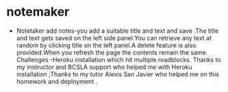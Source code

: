 # notemaker
* Notetaker add notes-you add a suitable title and text and save .The title and text gets saved on the left side panel.You can retrieve any text at random by clicking title on the left panel.A delete feature is also provided.When you refresh the page the contents remain the same.
Challenges -Heroku installation which hit multiple roadblocks.
Thanks to my instructor and BCSLA support who helped me with Heroku installation ;Thanks to my tutor Alexis San Javier who helped me on this homework and deployment .
